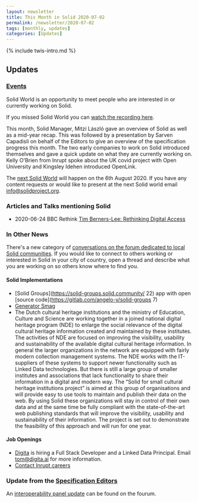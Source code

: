 ```yaml
---
layout: newsletter
title: This Month in Solid 2020-07-02
permalink: /newsletter/2020-07-02
tags: [monthly, updates]
categories: [Updates]
---
```

{% include twis-intro.md %}

## Updates

### [Events](https://solidproject.org/events)

Solid World is an opportunity to meet people who are interested in or currently working on Solid.

If you missed Solid World you can [watch the recording here]().

This month, Solid Manager, Mitzi László gave an overview of Solid as well as a mid-year recap. This was followed by a presentation by Sarven Capadisli on behalf of the Editors to give an overview of the specification progress this month. The two early companies to work on Solid introduced themselves and gave a quick update on what they are currently working on. Kelly O'Brien from Inrupt spoke about the UK covid project with Open University and Kingsley Idehen introduced OpenLink. 

The [next Solid World](https://www.eventbrite.com/e/solid-world-tickets-111960609196) will happen on the 6th August 2020. If you have any content requests or would like to present at the next Solid world email info@solidproject.org.

### Articles and Talks mentioning Solid

* 2020-06-24 BBC Rethink [Tim Berners-Lee: Rethinking Digital Access](https://www.bbc.co.uk/sounds/play/p08ht9tf) 

### In Other News

There's a new category of [conversations on the forum dedicated to local Solid communities](https://forum.solidproject.org/c/local-solid-communities/37). If you would like to connect to others working or interested in Solid in your city of country, open a thread and describe what you are working on so others know where to find you. 

#### Solid Implementations
* [Solid Groups](https://solid-groups.solid.community/ 22) app with open [source code](https://gitlab.com/angelo-v/solid-groups 7) 
* [Generator Smag](https://scenaristeur.github.io/generator-smag/) 
* The Dutch cultural heritage institutions and the ministry of Education, Culture and Science are working together in a joined national digital heritage program (NDE) to enlarge the social relevance of the digital cultural heritage information created and maintained by these institutes. The activities of NDE are focused on improving the visibility, usability and sustainability of the available digital cultural heritage information. In general the larger organizations in the network are equipped with fairly modern collection management systems. The NDE works with the IT-suppliers of these systems to support newer functionality such as Linked Data technologies. But there is still a large group of smaller institutes and associations that lack functionality to share their information in a digital and modern way. The “Solid for small cultural heritage institutions project” is aimed at this group of organisations and will provide easy to use tools to maintain and publish their data on the web. By using Solid these organizations will stay in control of their own data and at the same time be fully compliant with the state-of-the-art web publishing standards that will improve the visibility, usability and sustainability of their information. The project is set out to demonstrate the feasibility of this approach and will run for one year. 

#### Job Openings
* [Digita](https://www.digita.ai/careers) is hiring a Full Stack Developer and a Linked Data Principal. Email tom@digita.ai for more information.
* [Contact Inrupt careers](https://inrupt.com/careers) 

### Update from the [Specification Editors](https://github.com/solid/process/blob/master/editors.md)
An [interoperability panel update](https://forum.solidproject.org/t/interoperability-panel-june-update/3279) can be found on the fourum. 
